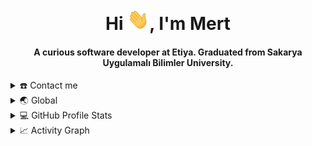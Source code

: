 <div align="center">
<h1 align="center">Hi <img width="35" src="https://github.com/1999AZZAR/1999AZZAR/blob/main/resources/img/waving.gif">, I'm Mert</h1>
<h4 align="center">A curious software developer at Etiya. Graduated from Sakarya Uygulamalı Bilimler University.</h4>
</div>

<details>
  <summary>☎️ Contact me</summary>
<div>
  <samp>
    <h2 align="center">😎 You can reach me by:</h2>
    <p align="center">
      <br/>
      <a href="https://www.linkedin.com/in/mertyilmaz41/" target="blank"><img align="center"
         src="https://img.shields.io/badge/linkedin-%231DA1F2.svg?style=for-the-badge&logo=linkedin&logoColor=white"
         alt="azzar" height="30"/></a>
    </p>
  <p align="center">
      <a href="https://www.instagram.com/merlakin/?hl=tr" target="blank"><img align="center"
         src="https://img.shields.io/badge/instagram-%23E4405F.svg?style=for-the-badge&logo=Instagram&logoColor=white"
         alt="azzar" height="30"/></a>
         
  </samp>
</div>
</details>


<details>
  <summary>🌏 Global</summary>
<div>
<h2 align="center"> Wanna learn more something about me? </h2>
</div>

<img src = "https://media0.giphy.com/media/KDDpcKigbfFpnejZs6/giphy.gif?cid=ecf05e47oy6f4zjs8g1qoiystc56cu7r9tb8a1fe76e05oty&rid=giphy.gif" width = 100px>

</details>

<details> 
  <summary>💻 GitHub Profile Stats</summary>
  <div>
    <h2 align="center"> 📊 Github stats </h2>
      <br/>
        <p align="center">
          <a href="https://github.com/MertYilmaz41">
          <img src="https://github-readme-stats.vercel.app/api/top-langs/?username=MertYilmaz41&langs_count=6&theme=gruvbox&layout=compact&hide_border=true" alt="MertYilmaz41 :: Top Langs" /></a>
        </p>
        <p align="center">
          <a href="https://github.com/MertYilmaz41">
          <img width="49.5%" src="https://github-readme-stats.vercel.app/api?username=MertYilmaz41&show_icons=true&theme=gruvbox&hide_border=true" />
          <img width="49.5%" src="https://github-readme-streak-stats.herokuapp.com/?user=MertYilmaz41&theme=gruvbox&hide_border=true" />
          </a>
       </p>
     <br>
  </div>    
</details>

<details>
  <summary>📈 Activity Graph</summary>
  <br/>
  <h2 align="center"> My current activity </h2>
<a href="https://github.com/ashutosh00710/github-readme-activity-graph"><img alt="Mert's Activity Graph" src="https://activity-graph.herokuapp.com/graph/?username=MertYilmaz41&bg_color=000&color=fff&line=00E676&point=fff&hide_border=true" /></a>
</details>
